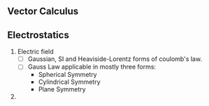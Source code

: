 ## Vector Calculus

## Electrostatics

1. Electric field
	- [ ] Gaussian, SI and Heaviside-Lorentz forms of coulomb's law.
	- [ ] Gauss Law applicable in mostly three forms:
		- Spherical Symmetry
		- Cylindrical Symmetry
		- Plane Symmetry
2. 